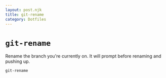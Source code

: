 ```yaml
---
layout: post.njk
title: git-rename
category: Dotfiles
---
```


# `git-rename`

Rename the branch you're currently on. It will prompt before renaming and pushing up.

```sh
git-rename
```
